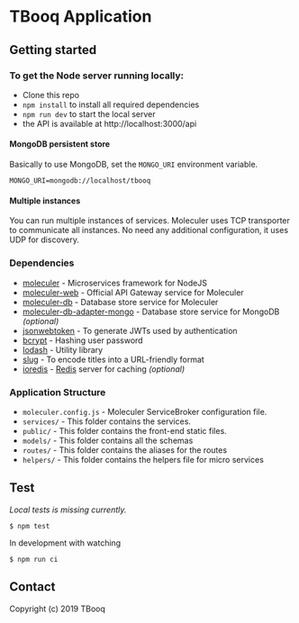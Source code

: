 # TBooq Application

## Getting started

### To get the Node server running locally:

- Clone this repo
- `npm install` to install all required dependencies
- `npm run dev` to start the local server
- the API is available at http://localhost:3000/api

#### MongoDB persistent store
Basically to use MongoDB, set the `MONGO_URI` environment variable.
```
MONGO_URI=mongodb://localhost/tbooq
```

#### Multiple instances
You can run multiple instances of services. Moleculer uses TCP transporter to communicate all instances. No need any additional configuration, it uses UDP for discovery.



### Dependencies

- [moleculer](https://github.com/moleculerjs/moleculer) - Microservices framework for NodeJS
- [moleculer-web](https://github.com/moleculerjs/moleculer-web) - Official API Gateway service for Moleculer
- [moleculer-db](https://github.com/moleculerjs/moleculer-db/tree/master/packages/moleculer-db#readme) - Database store service for Moleculer
- [moleculer-db-adapter-mongo](https://github.com/moleculerjs/moleculer-db/tree/master/packages/moleculer-db-adapter-mongo#readme) - Database store service for MongoDB *(optional)*
- [jsonwebtoken](https://github.com/auth0/node-jsonwebtoken) - To generate JWTs used by authentication
- [bcrypt](https://github.com/kelektiv/node.bcrypt.js) - Hashing user password
- [lodash](https://github.com/lodash/lodash) - Utility library
- [slug](https://github.com/dodo/node-slug) - To encode titles into a URL-friendly format
- [ioredis](https://github.com/luin/ioredis) - [Redis](https://redis.io) server for caching *(optional)*

### Application Structure

- `moleculer.config.js` - Moleculer ServiceBroker configuration file.
- `services/` - This folder contains the services.
- `public/` - This folder contains the front-end static files.
- `models/` - This folder contains all the schemas
- `routes/` - This folder contains the aliases for the routes
- `helpers/` - This folder contains the helpers file for micro services

## Test

*Local tests is missing currently.*
```
$ npm test
```

In development with watching

```
$ npm run ci
```

## Contact
Copyright (c) 2019 TBooq
